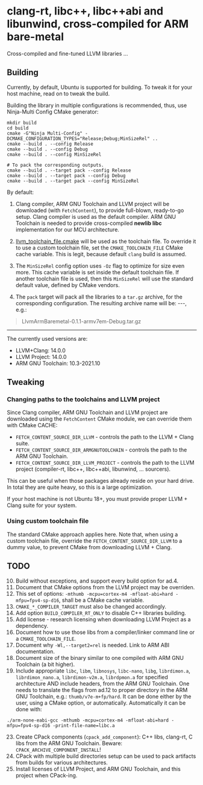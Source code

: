 # clang-rt, libc++, libc++abi and libunwind, cross-compiled for ARM bare-metal

Cross-compiled and fine-tuned LLVM libraries ...

## Building

Currently, by default, Ubuntu is supported for building. To tweak it for your host machine, read on to tweak the build.

Building the library in multiple configurations is recommended, thus, use Ninja-Multi Config CMake generator:

```
mkdir build
cd build
cmake -G"Ninja Multi-Config" -DCMAKE_CONFIGURATION_TYPES="Release;Debug;MinSizeRel" ..
cmake --build . --config Release
cmake --build . --config Debug
cmake --build . --config MinSizeRel

# To pack the corresponding outputs.
cmake --build . --target pack --config Release
cmake --build . --target pack --config Debug
cmake --build . --target pack --config MinSizeRel
```

By default:

1. Clang compiler, ARM GNU Toolchain and LLVM project will be downloaded (with `FetchContent`), to provide full-blown,
ready-to-go setup. Clang compiler is used as the default compiler. ARM GNU Toolchain is needed to provide cross-compiled
**newlib libc** implementation for our MCU architecture.

2. [llvm_toolchain_file.cmake](cmake/llvm_toolchain_file.cmake) will be used as the toolchain file.
To override it to use a custom toolchain file, set the `CMAKE_TOOLCHAIN_FILE` CMake cache variable. This is legit, 
because default `clang` build is assumed.

3. The `MinSizeRel` config option uses `-Oz` flag to optimize for size even more. This cache variable is set inside
the default toolchain file. If another toolchain file is used, then this `MinSizeRel` will use the standard
default value, defined by CMake vendors.

4. The `pack` target will pack all the libraries to a `tar.gz` archive, for the corresponding configuration.
The resulting archive name will be: _<ProjectName>-<Version>-<Target>-<Config>_, e.g.:

> LlvmArmBaremetal-0.1.1-armv7em-Debug.tar.gz

---

The currently used versions are:

* LLVM+Clang: 14.0.0
* LLVM Project: 14.0.0
* ARM GNU Toolchain: 10.3-2021.10

## Tweaking

### Changing paths to the toolchains and LLVM project

Since Clang compiler, ARM GNU Toolchain and LLVM project are downloaded using the `FetchContent` CMake module, we
can override them with CMake CACHE:

* `FETCH_CONTENT_SOURCE_DIR_LLVM` - controls the path to the LLVM + Clang suite.
* `FETCH_CONTENT_SOURCE_DIR_ARMGNUTOOLCHAIN` - controls the path to the ARM GNU Toolchain.
* `FETCH_CONTENT_SOURCE_DIR_LLVM_PROJECT` - controls the path to the LLVM project (compiler-rt, libc++, libc++abi,
libunwind, ... sourcers).

This can be useful when those packages already reside on your hard drive. In total they are quite heavy, so this
is a large optimization.

If your host machine is not Ubuntu 18+, you must provide proper LLVM + Clang suite for your system.

### Using custom toolchain file

The standard CMake approach applies here. Note that, when using a custom toolchain file, override the
`FETCH_CONTENT_SOURCE_DIR_LLVM` to a dummy value, to prevent CMake from downloading LLVM + Clang.

## TODO

10. Build without exceptions, and support every build option for ad.4.
11. Document that CMake options from the LLVM project may be overriden.
12. This set of options: `-mthumb -mcpu=cortex-m4 -mfloat-abi=hard -mfpu=fpv4-sp-d16`, shall be a CMake cache variable.
15. `CMAKE_*_COMPILER_TARGET` must also be changed accordingly.
9. Add option `BUILD_COMPILER_RT_ONLY` to disable C++ libraries building.
1. Add license - research licensing when downloading LLVM Project as a dependency.
18. Document how to use those libs from a compiler/linker command line or a `CMAKE_TOOLCHAIN_FILE`.
19. Document why `-Wl,--target2=rel` is needed. Link to ARM ABI documentation.
21. Document size of the binary similar to one compiled with ARM GNU Toolchain (a bit higher).
14. Include appropriate `libc`, `libm`, `libnosys`, `libc-nano`, `libg`, `librdimon.a`, `librdimon_nano.a`, 
`librdimon-v2m.a`, `librdpmon.a` for specified architecture AND include headers, from the ARM GNU Toolchain.
 One needs to translate the flags from ad.12 to proper
directory in the ARM GNU Toolchain, e.g.: `thumb/v7e-m+fp/hard`. It can be done either by the user, using a CMake
option, or automatically.
Automatically it can be done with:

```
./arm-none-eabi-gcc -mthumb -mcpu=cortex-m4 -mfloat-abi=hard -mfpu=fpv4-sp-d16 -print-file-name=libc.a
```

23. Create CPack components (`cpack_add_component`): C++ libs, clang-rt, C libs from the ARM GNU Toolchain. 
Beware: `CPACK_ARCHIVE_COMPONENT_INSTALL`!
24. CPack with multiple build directories setup can be used to pack artifacts from builds for various architectures.
26. Install licenses of LLVM Project, and ARM GNU Toolchain, and this project when CPack-ing.
